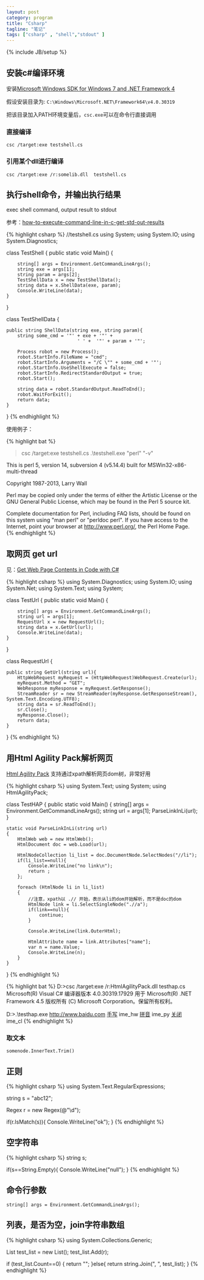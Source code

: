 ```yaml
---
layout: post
category: program
title: "Csharp"
tagline: "笔记"
tags: ["csharp" , "shell","stdout" ] 
---
```

{% include JB/setup %}

## 安装c#编译环境

安装[Microsoft Windows SDK for Windows 7 and .NET Framework 4](http://www.microsoft.com/en-us/download/confirmation.aspx?id=8279)

假设安装目录为: ``C:\Windows\Microsoft.NET\Framework64\v4.0.30319``

把该目录加入PATH环境变量后，``csc.exe``可以在命令行直接调用

### 直接编译

``csc /target:exe testshell.cs``

###  引用某个dll进行编译

``csc /target:exe /r:somelib.dll  testshell.cs``

## 执行shell命令，并输出执行结果

exec shell command, output result to stdout

参考：[how-to-execute-command-line-in-c-get-std-out-results](http://stackoverflow.com/questions/206323/how-to-execute-command-line-in-c-get-std-out-results)

{% highlight csharp %}
//testshell.cs
using System;
using System.IO;
using System.Diagnostics;

class TestShell {
    public static void Main()
    {

        string[] args = Environment.GetCommandLineArgs();
        string exe = args[1];
        string param = args[2];
        TestShellData x = new TestShellData();
        string data = x.ShellData(exe, param);
        Console.WriteLine(data);
    }
}

class TestShellData
{

    public string ShellData(string exe, string param){
        string some_cmd = '"' + exe + '"' +
                              ' ' +  '"' + param + '"'; 

        Process robot = new Process();
        robot.StartInfo.FileName = "cmd";
        robot.StartInfo.Arguments = "/C \"" + some_cmd + '"';
        robot.StartInfo.UseShellExecute = false;
        robot.StartInfo.RedirectStandardOutput = true;
        robot.Start();    
        
        string data = robot.StandardOutput.ReadToEnd();
        robot.WaitForExit();
        return data;
    }
}
{% endhighlight %}

使用例子：

{% highlight bat %}
> csc /target:exe testshell.cs
> .\testshell.exe "perl" "-v"

This is perl 5, version 14, subversion 4 (v5.14.4) built for MSWin32-x86-multi-thread

Copyright 1987-2013, Larry Wall

Perl may be copied only under the terms of either the Artistic License or the
GNU General Public License, which may be found in the Perl 5 source kit.

Complete documentation for Perl, including FAQ lists, should be found on
this system using "man perl" or "perldoc perl".  If you have access to the
Internet, point your browser at http://www.perl.org/, the Perl Home Page.
{% endhighlight %}

## 取网页 get url

见：[Get Web Page Contents in Code with C#](http://www.tech-recipes.com/rx/1954/get_web_page_contents_in_code_with_csharp/)

{% highlight csharp %}
using System.Diagnostics;
using System.IO;
using System.Net;
using System.Text; 
using System;

class TestUrl {
    public static void Main()
    {

        string[] args = Environment.GetCommandLineArgs();
        string url = args[1];
        RequestUrl x = new RequestUrl();
        string data = x.GetUrl(url);
        Console.WriteLine(data);
    }
}

class RequestUrl
{

    public string GetUrl(string url){
        HttpWebRequest myRequest = (HttpWebRequest)WebRequest.Create(url);
        myRequest.Method = "GET";
        WebResponse myResponse = myRequest.GetResponse();
        StreamReader sr = new StreamReader(myResponse.GetResponseStream(), System.Text.Encoding.UTF8);
        string data = sr.ReadToEnd();
        sr.Close();
        myResponse.Close();
        return data;
    }
}
{% endhighlight %}

## 用Html Agility Pack解析网页

[Html Agility Pack](http://htmlagilitypack.codeplex.com/) 支持通过xpath解析网页dom树，非常好用

{% highlight csharp %}
using System.Text; 
using System;
using HtmlAgilityPack;

class TestHAP {
    public static void Main()
    {
        string[] args = Environment.GetCommandLineArgs();
        string url = args[1];
        ParseLinkInLi(url);
    }

    static void ParseLinkInLi(string url)
    {
        HtmlWeb web = new HtmlWeb();
        HtmlDocument doc = web.Load(url);

        HtmlNodeCollection li_list = doc.DocumentNode.SelectNodes("//li");
        if(li_list==null){ 
            Console.WriteLine("no link\n");
            return ;
        };

        foreach (HtmlNode li in li_list)
        {
            //注意，xpath以 .// 开始，表示从li的dom开始解析，而不是doc的dom
            HtmlNode link = li.SelectSingleNode(".//a");
            if(link==null){ 
                continue; 
            }

            Console.WriteLine(link.OuterHtml);

            HtmlAttribute name = link.Attributes["name"];
            var n = name.Value;
            Console.WriteLine(n);
        }
    }
}
{% endhighlight %}


{% highlight bat %}
D:\>csc /target:exe /r:HtmlAgilityPack.dll testhap.cs
Microsoft(R) Visual C# 编译器版本 4.0.30319.17929
用于 Microsoft(R) .NET Framework 4.5
版权所有 (C) Microsoft Corporation。保留所有权利。


D:\>.\testhap.exe http://www.baidu.com
<a href="#" name="ime_hw">手写</a>
ime_hw
<a href="#" name="ime_py">拼音</a>
ime_py
<a href="#" name="ime_cl">关闭</a>
ime_cl
{% endhighlight %}

### 取文本

``somenode.InnerText.Trim()``

##  正则

{% highlight csharp %}
using System.Text.RegularExpressions;

string s = "abc12";

Regex r = new Regex(@"\d");

if(r.IsMatch(s)){
    Console.WriteLine("ok");
}
{% endhighlight %}

## 空字符串

{% highlight csharp %}
string s;

if(s==String.Empty){
    Console.WriteLine("null");
}
{% endhighlight %}

## 命令行参数

``string[] args = Environment.GetCommandLineArgs();``

## 列表，是否为空，join字符串数组

{% highlight csharp %}
using System.Collections.Generic;

List<string> test_list = new List<string>();
test_list.Add(r);

if (test_list.Count==0) {
    return "";
}else{
    return string.Join(", ", test_list);
}
{% endhighlight %}
